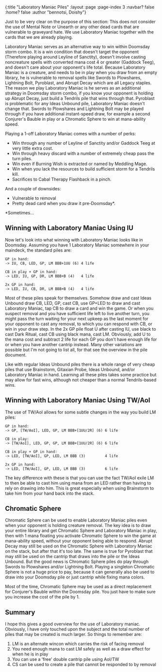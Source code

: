 {:title "Laboratory Maniac Piles"
 :layout :page
 :page-index 3
 :navbar? false
 :home? false
 :author "bennotsi, Doishy"}


Just to be very clear on the purpose of this section: This does not consider the
use of Mental Note or Unearth or any other dead cards that are vulnerable to
graveyard hate. We use Laboratory Maniac together with the cards that we are
already playing.

Laboratory Maniac serves as an alternative way to win within Doomsday storm
combo. It is a win condition that doesn't target the opponent (Therefore playing
around Leyline of Sanctity), doesn't involve casting noncreature spells with
converted mana cost 4 or greater (Gaddock Teeg), and doesn't care about your
opponent's life total. Because Laboratory Maniac is a creature, and needs to be
in play when you draw from an empty library, he is vulnerable to removal spells
like Swords to Plowshares, Lightning Bolt, Pyroblast, and Abrupt Decay which are
all Legacy staples. The reason we play Laboratory Maniac is he serves as an
additional strategy in Doomsday storm combo, if you know your opponent is
holding up Abrupt Decay, just build a Tendrils pile that wins through that.
Pyroblast is problematic for any Ideas Unbound pile, Laboratory Maniac doesn't
change that. Swords to Plowshares and Lightning Bolt may be played through if
you have additional instant-speed draw, for example a second Conjurer's Bauble
in play or a Chromatic Sphere to win at mana-ability speed.

Playing a 1-off Laboratory Maniac comes with a number of perks:

- Win through any number of Leyline of Sanctity and/or Gaddock Teeg at very
  little extra cost.
- Win through heavy discard with a number of extremely cheap pass the turn
  piles.
- Win even if Burning Wish is extracted or named by Meddling Mage.
- Win when you lack the resources to build sufficient storm for a Tendrils kill.
- Sacrifices to Cabal Therapy Flashback in a pinch.

And a couple of downsides:

- Vulnerable to removal
- Pretty dead card when you draw it pre-Doomsday*.

*Sometimes...

## Winning with Laboratory Maniac Using IU

Now let's look into what winning with Laboratory Maniac looks like in Doomsday.
Assuming you have 1 Laboratory Maniac somewhere in your maindeck, the standard
piles are:

```
GP in hand:
-> IU, CB, LED, GP, LM BBB+1UU (6) 4 life

CB in play + GP in hand:
-> LED, IU, GP, DR, LM BBB+B (4)   4 life

2x GP in hand:
-> LED, IU, CB, DR, LM BBB+B (4)   4 life
```

Most of these piles speak for themselves. Somehow draw and cast Ideas Unbound
draw CB, LED, GP, cast CB, use GP+LED to draw and cast Laboratory Maniac, tap CB
to draw a card and win the game. Or when you suspect removal and you have
sufficient life left to live another turn, you might pass the turn waiting for
your next upkeep as the last moment for your opponent to cast any removal, to
which you can respond with CB, or win in your draw step. In the 2x GP pile float
U after casting IU, use black to cast Dark Ritual, cast CB using black mana,
cast LM. Obviously, add U to the mana cost and subtract 2 life for each GP you
don't have enough life for or when you have another cantrip instead. Many other
variations are possible but I'm not going to list all, for that see the overview
in the pile document.

Like with regular Ideas Unbound piles there is a whole range of very cheap piles
that use Brainstorm, Gitaxian Probe, Ideas Unbound, and/or Laboratory Maniac in
hand. Learning all these piles takes some practice but may allow for fast wins,
although not cheaper than a normal Tendrils-based wins.

## Winning with Laboratory Maniac Using TW/AoI

The use of TW/AoI allows for some subtle changes in the way you build LM piles:

```
GP in hand:
-> GP, [TW/AoI], LED, GP, LM BBB+[1UU/2R] (6) 6 life

CB in play:
-> [TW/AoI], LED, GP, GP, LM BBB+[1UU/2R] (6) 6 life

CB in play + GP in hand:
-> LED, [TW/AoI], GP, LED, LM BBB (3)         4 life

2x GP in hand:
-> LED, [TW/AoI], GP, LED, LM BBB (3)         6 life
```

The key difference with these is that you can use the fact TW/AoI exile LM to
then be able to cast him using mana from an LED rather than having to rely on
drawing into him. This is great especially when using Brainstorm to take him
from your hand back into the stack.

## Chromatic Sphere

Chromatic Sphere can be used to enable Laboratory Maniac piles even when your
opponent is holding creature removal. The key idea is to draw your entire
library and get Chromatic Sphere and Laboratory Maniac in play, then with 1 mana
floating you activate Chromatic Sphere to win the game at mana-ability speed,
without your opponent being able to respond. Abrupt Decay may still be used on
the Chromatic Sphere with Laboratory Maniac on the stack, but after that it's
too late. The same is true for Pyroblast that may still be used on the cantrip
that draws into the pile or the Ideas Unbound. But the good news is Chromatic
Sphere piles do play through Swords to Plowshares and/or Lightning Bolt. Playing
a singleton Chromatic Sphere is not a huge price to pay, because it can
generally also be used to draw into your Doomsday pile or just cantrip while
fixing mana colors.

Most of the time, Chromatic Sphere may be used as a direct replacement for
Conjurer's Bauble within the Doomsday pile. You just have to make sure you
increase the cost of the pile by 1.

## Summary

I hope this gives a good overview for the use of Laboratory maniac.  
Obviously, I have only touched upon the subject and the total number of piles
that may be created is much larger. So things to remember are:

1. LM is an alternate wincon which carries the risk of facing removal
2. You need enough mana to cast LM safely as well as a draw effect for when he
   is in play
3. You can use a 'free' double cantrip pile using AoI/TW
4. CS can be used to create a pile that cannot be responded to by removal
